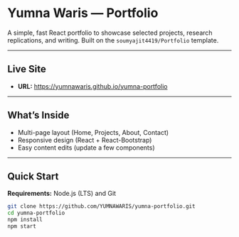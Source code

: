 # Yumna Waris — Portfolio

A simple, fast React portfolio to showcase selected projects, research replications, and writing. Built on the `soumyajit4419/Portfolio` template.

---

## Live Site

- **URL:** https://yumnawaris.github.io/yumna-portfolio<your-repo>  

---

## What’s Inside

- Multi-page layout (Home, Projects, About, Contact)
- Responsive design (React + React-Bootstrap)
- Easy content edits (update a few components)

---

## Quick Start

**Requirements:** Node.js (LTS) and Git

```bash
git clone https://github.com/YUMNAWARIS/yumna-portfolio.git
cd yumna-portfolio
npm install
npm start
